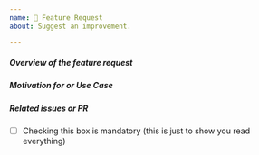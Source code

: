 ```yaml
---
name: 🚀 Feature Request
about: Suggest an improvement.

---
```


##### **Overview of the feature request**

<!-- Explain the feature request -->

##### **Motivation for or Use Case**

<!-- Explain why this new feature is important for you -->

##### **Related issues or PR**

<!-- Has a similar feature request been asked for before? Please search both closed & open issues -->

-   [ ] Checking this box is mandatory (this is just to show you read everything)

<!-- Love JHipster? Please consider supporting our collective:
👉  https://opencollective.com/generator-jhipster/donate -->
